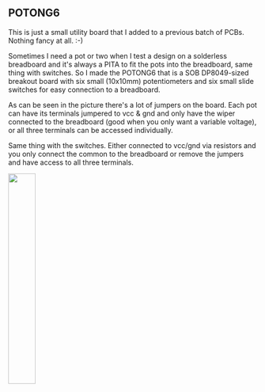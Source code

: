 ## POTONG6

This is just a small utility board that I added to a previous batch of PCBs. Nothing fancy at all. :-)

Sometimes I need a pot or two when I test a design on a solderless breadboard and it's always a PITA to fit the pots into the breadboard, same thing with switches. So I made the POTONG6 that is a SOB DP8049-sized breakout board with six small (10x10mm) potentiometers and six small slide switches for easy connection to a breadboard. 

As can be seen in the picture there's a lot of jumpers on the board. Each pot can have its terminals jumpered to vcc & gnd and only have the wiper connected to the breadboard (good when you only want a variable voltage), or all three terminals can be accessed individually.

Same thing with the switches. Either connected to vcc/gnd via resistors and you only connect the common to the breadboard or remove the jumpers and have access to all three terminals.

<img src="https://raw.github.com/SmallRoomLabs/potong/master/Misc/Potong6.jpg" width="33%" height="33%">

